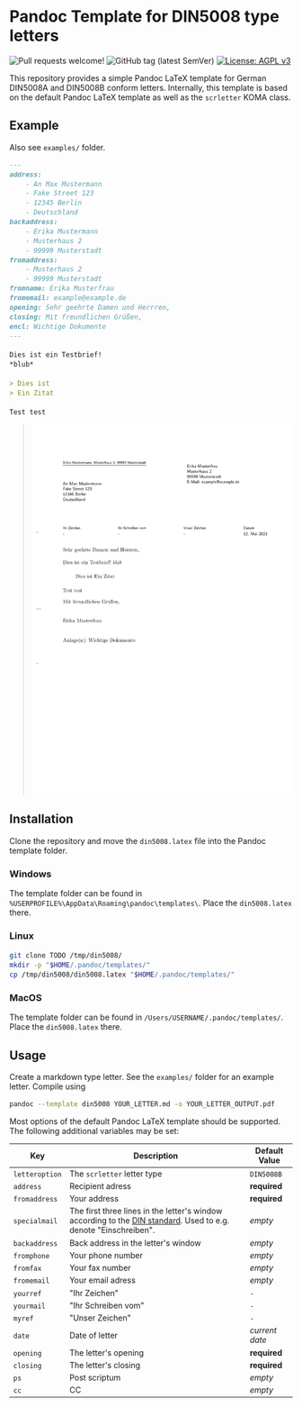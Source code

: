 # Pandoc Template for DIN5008 type letters

![Pull requests welcome!](https://img.shields.io/badge/-Pull%20requests%20welcome!-informational)
![GitHub tag (latest SemVer)](https://img.shields.io/github/v/tag/Phoenix4815/pandoc_letter?sort=semver)
[![License: AGPL v3](https://img.shields.io/badge/license-AGPL%20v3-blue.svg)](http://www.gnu.org/licenses/agpl-3.0)

This repository provides a simple Pandoc LaTeX template for German DIN5008A and DIN5008B conform letters.
Internally, this template is based on the default Pandoc LaTeX template as well as the `scrletter` KOMA class.

## Example

Also see `examples/` folder.

```markdown
---
address:
    - An Max Mustermann
    - Fake Street 123
    - 12345 Berlin
    - Deutschland
backaddress:
    - Erika Mustermann
    - Musterhaus 2
    - 99999 Musterstadt
fromaddress:
    - Musterhaus 2
    - 99999 Musterstadt
fromname: Erika Musterfrau
fromemail: example@example.de
opening: Sehr geehrte Damen und Herrren,
closing: Mit freundlichen Grüßen,
encl: Wichtige Dokumente
---

Dies ist ein Testbrief!
*blub*

> Dies ist
> Ein Zitat
 
Test test
```

> ![Screenshot example letter](examples/example.png)

## Installation

Clone the repository and move the `din5008.latex` file into the Pandoc template folder.

### Windows

The template folder can be found in `%USERPROFILE%\AppData\Roaming\pandoc\templates\`.
Place the `din5008.latex` there.

### Linux

```bash
git clone TODO /tmp/din5008/
mkdir -p "$HOME/.pandoc/templates/"
cp /tmp/din5008/din5008.latex "$HOME/.pandoc/templates/"
```

### MacOS

The template folder can be found in `/Users/USERNAME/.pandoc/templates/`.
Place the `din5008.latex` there.

## Usage

Create a markdown type letter.
See the `examples/` folder for an example letter.
Compile using

```bash
pandoc --template din5008 YOUR_LETTER.md -o YOUR_LETTER_OUTPUT.pdf
```

Most options of the default Pandoc LaTeX template should be supported.
The following additional variables may be set:

| Key            | Description                                                                                                                                               | Default Value  |
|----------------|-----------------------------------------------------------------------------------------------------------------------------------------------------------|----------------|
| `letteroption` | The `scrletter` letter type                                                                                                                               | `DIN5008B`     |
| `address`      | Recipient adress                                                                                                                                          | __required__   |
| `fromaddress`  | Your address                                                                                                                                              | __required__   |
| `specialmail`  | The first three lines in the letter's window according to the [DIN standard](https://de.wikipedia.org/wiki/DIN_5008). Used to e.g. denote "Einschreiben". | _empty_        |
| `backaddress`  | Back address in the letter's window                                                                                                                       | _empty_        |
| `fromphone`    | Your phone number                                                                                                                                         | _empty_        |
| `fromfax`      | Your fax number                                                                                                                                           | _empty_        |
| `fromemail`    | Your email adress                                                                                                                                         | _empty_        |
| `yourref`      | "Ihr Zeichen"                                                                                                                                             | `-`            |
| `yourmail`     | "Ihr Schreiben vom"                                                                                                                                       | `-`            |
| `myref`        | "Unser Zeichen"                                                                                                                                           | `-`            |
| `date`         | Date of letter                                                                                                                                            | _current date_ |
| `opening`      | The letter's opening                                                                                                                                      | __required__   |
| `closing`      | The letter's closing                                                                                                                                      | __required__   |
| `ps`           | Post scriptum                                                                                                                                             | _empty_        |
| `cc`           | CC                                                                                                                                                        | _empty_        |
